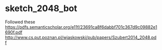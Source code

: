 # sketch_2048_bot

Followed these
https://pdfs.semanticscholar.org/e11f/23691ca8f6dabbf701c367d9c09882e1690f.pdf
  http://www.cs.put.poznan.pl/wjaskowski/pub/papers/Szubert2014_2048.pdf

